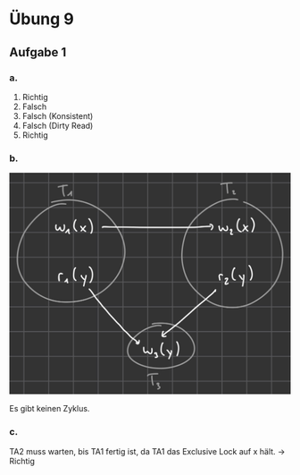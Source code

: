 
# Übung 9

## Aufgabe 1

### a.

1. Richtig
2. Falsch
3. Falsch (Konsistent)
4. Falsch (Dirty Read)
5. Richtig

### b.

![Graph](serialisierbarkeitsgraph.png)

Es gibt keinen Zyklus.

### c.

TA2 muss warten, bis TA1 fertig ist, da TA1 das Exclusive Lock auf x hält.
-> Richtig